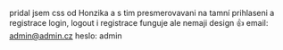 pridal jsem css od Honzika a s tim presmerovavani na tamní prihlaseni a registrace
login, logout i registrace funguje ale nemaji design 👍
email: admin@admin.cz heslo: admin
